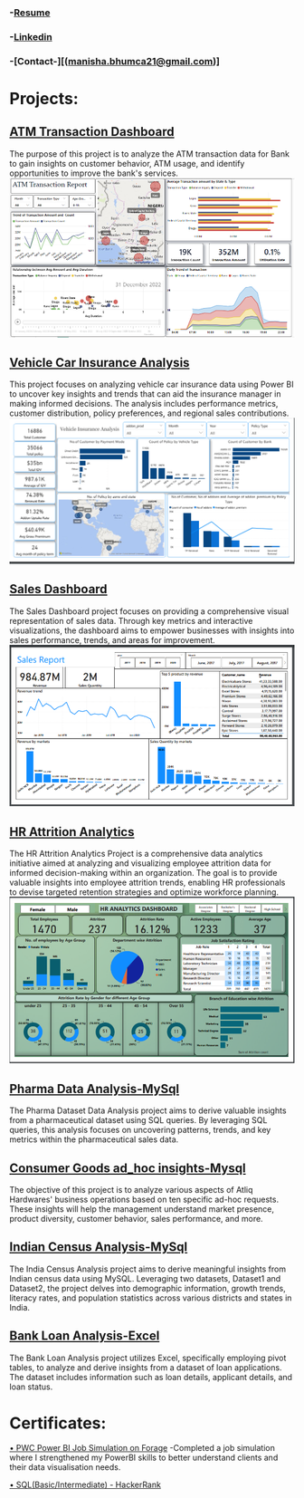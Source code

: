### -[Resume](https://drive.google.com/file/d/1_VD-OD0uc9MllWGFvu_73an9twzQOdSN/view?usp=sharing)     
### -[Linkedin](https://www.linkedin.com/in/manisha-das-3a7b3b224/)
### -[Contact-][(manisha.bhumca21@gmail.com)]

# Projects:
## [ATM Transaction Dashboard](https://github.com/manisha23das/ATM-Transaction-Dashboard)
The purpose of this project is to analyze the ATM transaction data for Bank to gain insights on customer behavior, ATM usage, and identify opportunities to improve the bank's services. ![](images/Atm.png)
## [Vehicle Car Insurance Analysis](https://github.com/manisha23das/Vehicle-Car-Insurance)
This project focuses on analyzing vehicle car insurance data using Power BI to uncover key insights and trends that can aid the insurance manager in making informed decisions. The analysis includes performance metrics, customer distribution, policy preferences, and regional sales contributions. ![](images/Vehicle.png)
## [Sales Dashboard](https://github.com/manisha23das/Sales-Dashboard)
The Sales Dashboard project focuses on providing a comprehensive visual representation of sales data. Through key metrics and interactive visualizations, the dashboard aims to empower businesses with insights into sales performance, trends, and areas for improvement. ![](images/Sales.png)
## [HR Attrition Analytics](https://github.com/manisha23das/HR-Analytics)
The HR Attrition Analytics Project is a comprehensive data analytics initiative aimed at analyzing and visualizing employee attrition data for informed decision-making within an organization. The goal is to provide valuable insights into employee attrition trends, enabling HR professionals to devise targeted retention strategies and optimize workforce planning. ![](images/HR.png)
## [Pharma Data Analysis-MySql](https://github.com/manisha23das/Pharma-Data-Analysis--MYSQL)
The Pharma Dataset Data Analysis project aims to derive valuable insights from a pharmaceutical dataset using SQL queries. By leveraging SQL queries, this analysis focuses on uncovering patterns, trends, and key metrics within the pharmaceutical sales data.
## [Consumer Goods ad_hoc insights-Mysql](https://github.com/manisha23das/Consumer-goods-ad-hoc-request)
The objective of this project is to analyze various aspects of Atliq Hardwares' business operations based on ten specific ad-hoc requests. These insights will help the management understand market presence, product diversity, customer behavior, sales performance, and more.
## [Indian Census Analysis-MySql](https://github.com/manisha23das/India-Census-analysis--MySql/blob/main/india_census.sql)
The India Census Analysis project aims to derive meaningful insights from Indian census data using MySQL. Leveraging two datasets, Dataset1 and Dataset2, the project delves into demographic information, growth trends, literacy rates, and population statistics across various districts and states in India.
## [Bank Loan Analysis-Excel](https://github.com/manisha23das/Bank-Loan-Analysis-Excel/blob/main/Screenshot%203.png)
The Bank Loan Analysis project utilizes Excel, specifically employing pivot tables, to analyze and derive insights from a dataset of loan applications. The dataset includes information such as loan details, applicant details, and loan status.
# Certificates:
[• PWC Power BI Job Simulation on Forage](https://drive.google.com/file/d/1Yx8TWmV58tzk8MBMaNE925WjBigY8tg7/view)
-Completed a job simulation where I strengthened my PowerBI skills to better understand clients and their data visualisation needs.

[• SQL(Basic/Intermediate) - HackerRank](https://www.hackerrank.com/certificates/2f0d4694a423)
